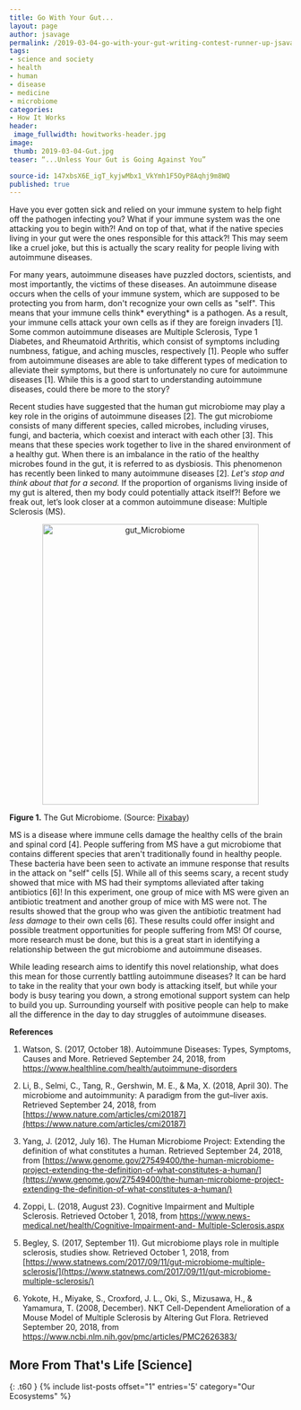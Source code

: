 ```yaml
---
title: Go With Your Gut...
layout: page
author: jsavage
permalink: /2019-03-04-go-with-your-gut-writing-contest-runner-up-jsavage/
tags:
- science and society
- health
- human
- disease
- medicine
- microbiome
categories:
- How It Works
header:
 image_fullwidth: howitworks-header.jpg
image:
 thumb: 2019-03-04-Gut.jpg
teaser: “...Unless Your Gut is Going Against You”

source-id: 147xbsX6E_igT_kyjwMbx1_VkYmh1F5OyP8Aqhj9m8WQ
published: true
---
```

Have you ever gotten sick and relied on your immune system to help fight off the pathogen infecting you? What if your immune system was the one attacking you to begin with?! And on top of that, what if the native species living in your gut were the ones responsible for this attack?! This may seem like a cruel joke, but this is actually the scary reality for people living with autoimmune diseases. 


For many years, autoimmune diseases have puzzled doctors, scientists, and most importantly, the victims of these diseases. An autoimmune disease occurs when the cells of your immune system, which are supposed to be protecting you from harm, don't recognize your own cells as "self". This means that your immune cells think* everything* is a pathogen. As a result, your immune cells attack your own cells as if they are foreign invaders [1]. Some common autoimmune diseases are Multiple Sclerosis, Type 1 Diabetes, and Rheumatoid Arthritis, which consist of symptoms including numbness, fatigue, and aching muscles, respectively [1]. People who suffer from autoimmune diseases are able to take different types of medication to alleviate their symptoms, but there is unfortunately no cure for autoimmune diseases [1]. While this is a good start to understanding autoimmune diseases, could there be more to the story? 


Recent studies have suggested that the human gut microbiome may play a key role in the origins of autoimmune diseases [2]. The gut microbiome consists of many different species, called microbes, including viruses, fungi, and bacteria, which coexist and interact with each other [3]. This means that these species work together to live in the shared environment of a healthy gut. When there is an imbalance in the ratio of the healthy microbes found in the gut, it is referred to as dysbiosis. This phenomenon has recently been linked to many autoimmune 
diseases [2]. *Let's stop and think about that for a second.* If the proportion of organisms living inside of my gut is altered, then my body could potentially attack itself?! Before we freak out, let’s look closer at a common autoimmune disease: Multiple Sclerosis (MS). 

<center><a data-flickr-embed="true"  href="https://www.flickr.com/photos/139839751@N06/32010198317/in/dateposted-friend/" title="gut_Microbiome"><img src="https://farm8.staticflickr.com/7811/32010198317_5ae8ed04a3.jpg" width="386" height="500" alt="gut_Microbiome"></a><script async src="//embedr.flickr.com/assets/client-code.js" charset="utf-8"></script></center>

**Figure 1.** The Gut Microbiome. (Source: [Pixabay](https://pixabay.com/en/anatomy-bacteria-bacterium-bowels-160524/))

MS is a disease where immune cells damage the healthy cells of the brain and spinal cord [4]. People suffering from MS have a gut microbiome that contains different species that aren't traditionally found in healthy people. These bacteria have been seen to activate an immune response that results in the attack on "self" cells [5]. While all of this seems scary, a recent study showed that mice with MS had their symptoms alleviated after taking antibiotics [6]! In this experiment, one group of mice with MS were given an antibiotic treatment and another group of mice with MS were not. The results showed that the group who was given the antibiotic treatment had *less damage* to their own cells [6]. These results could offer insight and possible treatment opportunities for people suffering from MS! Of course, more research must be done, but this is a great start in identifying a relationship between the gut microbiome and autoimmune diseases.

While leading research aims to identify this novel relationship, what does this mean for those currently battling autoimmune diseases? It can be hard to take in the reality that your own body is attacking itself, but while your body is busy tearing you down, a strong emotional support system can help to build you up. Surrounding yourself with positive people can help to make all the difference in the day to day struggles of autoimmune diseases.

**References**

1. Watson, S. (2017, October 18). Autoimmune Diseases: Types, Symptoms, Causes and 
More. Retrieved September 24, 2018, from 
[https://www.healthline.com/health/autoimmune-disorders ](https://www.healthline.com/health/autoimmune-disorders)

2. Li, B., Selmi, C., Tang, R., Gershwin, M. E., & Ma, X. (2018, April 30). The microbiome 
and autoimmunity: A paradigm from the gut–liver axis. Retrieved September 24, 2018, 
from [https://www.nature.com/articles/cmi20187](https://www.nature.com/articles/cmi20187)

3. Yang, J. (2012, July 16). The Human Microbiome Project: Extending the definition of 
what constitutes a human. Retrieved September 24, 2018, from 
[https://www.genome.gov/27549400/the-human-microbiome-project-extending-the-definition-of-what-constitutes-a-human/](https://www.genome.gov/27549400/the-human-microbiome-project-extending-the-definition-of-what-constitutes-a-human/)

4. Zoppi, L. (2018, August 23). Cognitive Impairment and Multiple Sclerosis. Retrieved 
October 1, 2018, from [https://www.news-medical.net/health/Cognitive-Impairment-and- 
Multiple-Sclerosis.aspx](https://www.news-medical.net/health/Cognitive-Impairment-and-)

5. Begley, S. (2017, September 11). Gut microbiome plays role in multiple sclerosis, studies show. Retrieved October 1, 2018, from [https://www.statnews.com/2017/09/11/gut-microbiome-multiple-sclerosis/](https://www.statnews.com/2017/09/11/gut-microbiome-multiple-sclerosis/)

6. Yokote, H., Miyake, S., Croxford, J. L., Oki, S., Mizusawa, H., & Yamamura, T. (2008, 
December). NKT Cell-Dependent Amelioration of a Mouse Model of Multiple Sclerosis 
by Altering Gut Flora. Retrieved September 20, 2018, from [https://www.ncbi.nlm.nih.gov/pmc/articles/PMC2626383/ ](https://www.ncbi.nlm.nih.gov/pmc/articles/PMC2626383/)


## More From That's Life [Science]
{: .t60 }
{% include list-posts offset="1" entries='5' category="Our Ecosystems" %}
